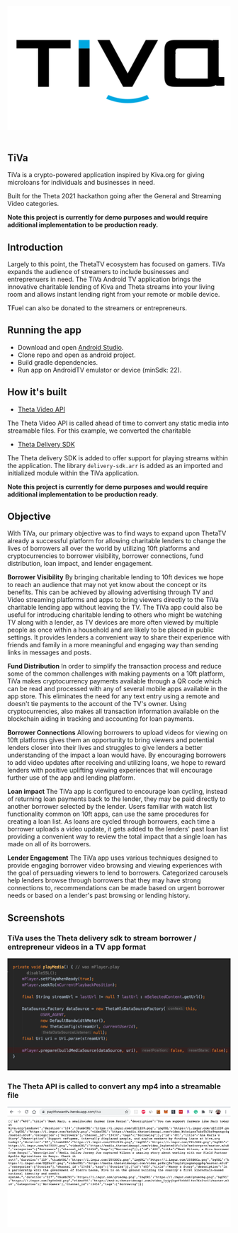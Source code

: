 <p align='center'>
<br/>
<br/>
<img src="./img/tiva.png" />
<br/>
<br/>
</p>


TiVa
---

TiVa is a crypto-powered application inspired by Kiva.org for giving microloans for individuals and businesses in need.

Built for the Theta 2021 hackathon going after the General and Streaming Video categories.

<b>Note this project is currently for demo purposes and would require additional implementation to be production ready.</b>

## Introduction

Largely to this point, the ThetaTV ecosystem has focused on gamers. TiVa expands the audience of streamers to include businesses and entreprenuers in need. The TiVa Android TV application brings the innovative charitable lending of Kiva and Theta streams into your living room and allows instant lending right from your remote or mobile device. 

TFuel can also be donated to the streamers or entrepreneurs.

## Running the app
* Download and open <a href="https://developer.android.com/studio" target="_blank">Android Studio</a>.
* Clone repo and open as android project.
* Build gradle dependencies.
* Run app on AndroidTV emulator or device (minSdk: 22).

## How it's built
* <a href="https://www.thetavideoapi.com/" target="_blank">Theta Video API</a>

The Theta Video API is called ahead of time to convert any static media into streamable files. For this example, we converted the charitable

* <a href="https://github.com/thetatoken/theta-protocol-delivery-android-sdk-lib">Theta Delivery SDK</a>

The Theta delivery SDK is added to offer support for playing streams within the application. The library `delivery-sdk.arr` is added as an imported and initialized module within the TiVa application.

<b>Note this project is currently for demo purposes and would require additional implementation to be production ready.</b>

## Objective
With TiVa, our primary objective was to find ways to expand upon ThetaTV already a successful platform for allowing charitable lenders to change the lives of borrowers all over the world by utilizing 10ft platforms and cryptocurrencies to borrower visibility, borrower connections, fund distribution, loan impact, and lender engagement.

**Borrower Visibility**
By bringing charitable lending to 10ft devices we hope to reach an audience that may not yet know about the concept or its benefits. This can be achieved by allowing advertising through TV and Video streaming platforms and apps to bring viewers directly to the TiVa charitable lending app without leaving the TV. The TiVa app could also be useful for introducing charitable lending to others who might be watching TV along with a lender, as TV devices are more often viewed by multiple people as once within a household and are likely to be placed in public settings. It provides lenders a convenient way to share their experience with friends and family in a more meaningful and engaging way than sending links in messages and posts. 

**Fund Distribution**
In order to simplify the transaction process and reduce some of the common challenges with making payments on a 10ft platform, TiVa makes cryptocurrency payments available through a QR code which can be read and processed with any of several mobile apps available in the app store. This eliminates the need for any text entry using a remote and doesn't tie payments to the account of the TV's owner. Using cryptocurrencies, also makes all transaction information available on the blockchain aiding in tracking and accounting for loan payments.

**Borrower Connections**
Allowing borrowers to upload videos for viewing on 10ft platforms gives them an opportunity to bring viewers and potential lenders closer into their lives and struggles to give lenders a better understanding of the impact a loan would have. By encouraging borrowers to add video updates after receiving and utilizing loans, we hope to reward lenders with positive uplifting viewing experiences that will encourage further use of the app and lending platform. 

**Loan impact**
The TiVa app is configured to encourage loan cycling, instead of returning loan payments back to the lender, they may be paid directly to another borrower selected by the lender. Users familiar with watch list functionality common on 10ft apps, can use the same procedures for creating a loan list. As loans are cycled through borrowers, each time a borrower uploads a video update, it gets added to the lenders' past loan list providing a convenient way to review the total impact that a single loan has made on all of its borrowers.

**Lender Engagement**
The TiVa app uses various techniques designed to provide engaging borrower video browsing and viewing experiences with the goal of persuading viewers to lend to borrowers. Categorized carousels help lenders browse through borrowers that they may have strong connections to, recommendations can be made based on urgent borrower needs or based on a lender's past browsing or lending history. 

## Screenshots

<h3>TiVa uses the Theta delivery sdk to stream borrower / entrepreneur videos in a TV app format</h3>
<img src="./img/theta_delivery_sdk.png" width=800/>
<h3>The Theta API is called to convert any mp4 into a streamable file</h3>
<img src="./img/theta_api.png" width=800/>


